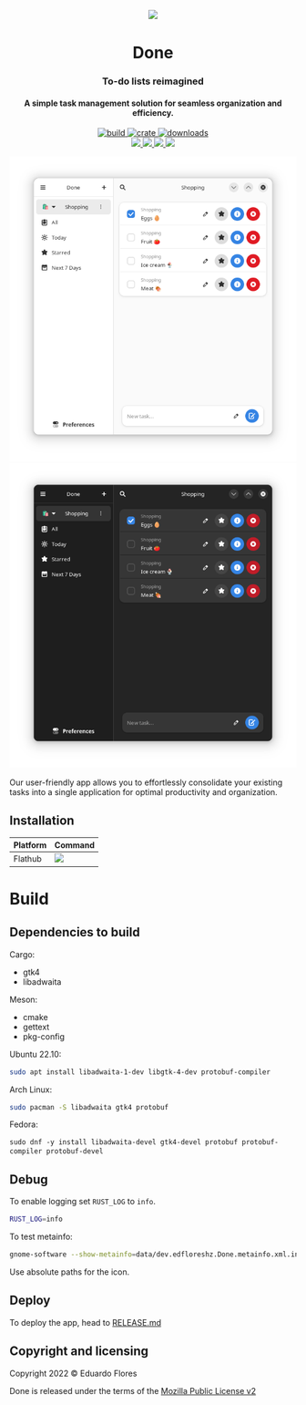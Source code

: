 <div align="center">
  <br>
  <img src="https://raw.githubusercontent.com/edfloreshz/done/main/data/icons/dev.edfloreshz.Done.svg" width="150" />
  <h1>Done</h1>
  
  <h3>To-do lists reimagined</h3>
  <h4>A simple task management solution for seamless organization and efficiency.</h4>
  <a href="https://github.com/edfloreshz/done/actions/workflows/ci.yml">
    <img src="https://img.shields.io/github/actions/workflow/status/edfloreshz/done/ci.yml?style=for-the-badge" alt="build"/>
  </a>
  <a href="https://crates.io/crates/done">
    <img src="https://img.shields.io/crates/v/done?label=Done&style=for-the-badge" alt="crate"/>
  </a>
   <a href="https://crates.io/crates/done">
    <img src="https://img.shields.io/crates/d/done?style=for-the-badge" alt="downloads"/>
  </a>
  <br/>
  <a href="https://github.com/sponsors/edfloreshz">
    <img src="https://img.shields.io/badge/sponsor-30363D?style=for-the-badge&logo=GitHub-Sponsors&logoColor=#white"/>
  </a>
  <a href="https://matrix.to/#/#done-devs:matrix.org">
    <img src="https://img.shields.io/badge/matrix-000000?style=for-the-badge&logo=Matrix&logoColor=white"/>
  </a>
  <a href="https://github.com/edfloreshz/done">
    <img src="https://img.shields.io/badge/GitHub-100000?style=for-the-badge&logo=github&logoColor=white"/>
  </a>
  <a href="https://t.me/done_devs">
    <img src="https://img.shields.io/badge/Telegram-2CA5E0?style=for-the-badge&logo=telegram&logoColor=white"/>
  </a>
</div>

  ![Screenshot](./data/resources/screenshots/tasks.png#gh-light-mode-only)
  ![Screenshot](./data/resources/screenshots/dark.png#gh-dark-mode-only)

Our user-friendly app allows you to effortlessly consolidate your existing tasks into a single application for optimal productivity and organization.



## Installation
| Platform   | Command                                 |
|------------|-----------------------------------------|
| Flathub    | <a href="https://flathub.org/apps/details/dev.edfloreshz.Done"><img src="https://flathub.org/assets/badges/flathub-badge-en.png" width="150"/></a> |

# Build

## Dependencies to build

Cargo:
- gtk4
- libadwaita

Meson:
- cmake
- gettext
- pkg-config

Ubuntu 22.10:
```bash
sudo apt install libadwaita-1-dev libgtk-4-dev protobuf-compiler
```
Arch Linux:
```bash
sudo pacman -S libadwaita gtk4 protobuf
```
Fedora:
```
sudo dnf -y install libadwaita-devel gtk4-devel protobuf protobuf-compiler protobuf-devel
```

## Debug
To enable logging set `RUST_LOG` to `info`.
```bash
RUST_LOG=info
```

To test metainfo:
```bash
gnome-software --show-metainfo=data/dev.edfloreshz.Done.metainfo.xml.in.in,icon=data/icons/dev.edfloreshz.Done.Devel.svg
```

Use absolute paths for the icon.

## Deploy
To deploy the app, head to [RELEASE.md](RELEASE.md)

Copyright and licensing
-----------------------

Copyright 2022 © Eduardo Flores

Done is released under the terms of the [Mozilla Public License v2](https://github.com/edfloreshz/done/blob/main/LICENSE)
